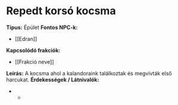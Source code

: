 # Repedt korsó kocsma

**Típus:** Épület
**Fontos NPC-k:**  
- [[Edran]]

**Kapcsolódó frakciók:**  
- [[Frakció neve]]  

**Leírás:**  A kocsma ahol a kalandoraink találkoztak és megvívták első harcukat.
**Érdekességek / Látnivalók:**  
-  -
